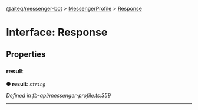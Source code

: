 [@aiteq/messenger-bot](../README.md) > [MessengerProfile](../modules/messengerprofile.md) > [Response](../interfaces/messengerprofile.response.md)



# Interface: Response


## Properties
<a id="result"></a>

###  result

**●  result**:  *`string`* 

*Defined in fb-api/messenger-profile.ts:359*





___


